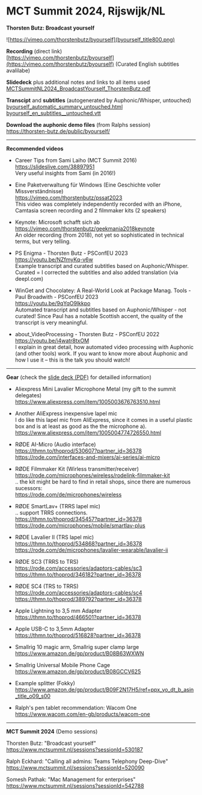 # MCT Summit 2024, Rijswijk/NL

**Thorsten Butz: Broadcast yourself**

![https://vimeo.com/thorstenbutz/byourself](byourself_title800.png)

**Recording** (direct link) <br>
[https://vimeo.com/thorstenbutz/byourself](https://vimeo.com/thorstenbutz/byourself)
(Curated English subtitles avalilabe)

**Slidedeck** plus additional notes and links to all items used  <br>
[MCTSummitNL2024_BroadcastYourself_ThorstenButz.pdf](MCTSummitNL2024_BroadcastYourself_ThorstenButz.pdf)

**Transcipt** and **subtitles** (autogenerated by Auphonic/Whisper, untouched) <br>
[byourself_automatic_summary_untouched.html](byourself_automatic_summary_untouched.html)
[byourself_en_subtitles__untouched.vtt](byourself_en_subtitles__untouched.vtt)

**Download the auphonic demo files** (from Ralphs session) <br>
https://thorsten-butz.de/public/byourself/

------

**Recommended videos**

- Career Tips from Sami Laiho (MCT Summit 2016)<br>
  https://slideslive.com/38897951<br>
  Very useful insights from Sami (in 2016!)
- Eine Paketverwaltung für Windows (Eine Geschichte voller Missverständnisse)<br>
  https://vimeo.com/thorstenbutz/pssat2023<br>
  This video was completely independently recorded with an iPhone, Camtasia screen recording and 2 filmmaker kits (2 speakers)
- Keynote: Microsoft schafft sich ab <br>
  https://vimeo.com/thorstenbutz/geekmania2018keynote<br>
  An older recording (from 2018), not yet so sophisticated in technical terms, but very telling.
- PS Enigma - Thorsten Butz - PSConfEU 2023<br>
  https://youtu.be/NZfmyKq-v6w <br>
  Example transcript and curated subtitles based on Auphonic/Whisper.
  Curated = I corrected the subtitles and also added translation (via deepl.com)

- WinGet and Chocolatey: A Real-World Look at Package Manag. Tools - Paul Broadwith - PSConfEU 2023 <br>
  https://youtu.be/9qYqO9lkkpo <br>
  Automated transcript and subtitles based on Auphonic/Whisper - not curated! 
  Since Paul has a notable Scottish accent, the quality of the transcript is very meaningful.

- about_VideoProcessing - Thorsten Butz - PSConfEU 2022 <br>
  https://youtu.be/i4watr8txOM <br>
  I explain in great detail, how automated video processing with Auphonic (and other tools) work.
  If you want to know more about Auphonic and how I use it – this is the talk you should watch!

------

**Gear** (check the [slide deck (PDF)](MCTSummitNL2024_BroadcastYourself_ThorstenButz.pdf) for detailled information)

- Aliexpress Mini Lavalier Microphone Metal (my gift to the summit delegates) <br>
  https://www.aliexpress.com/item/1005003676763510.html
    
- Another AliExpress inexpensive lapel mic  <br>
  I do like this lapel mic from AliExpress, since it comes in a useful plastic box and is at least as good as the the microphone a).  <br>
  https://www.aliexpress.com/item/1005004774726550.html
- RØDE AI-Micro (Audio interface) <br>
  https://thmn.to/thoprod/530607?partner_id=36378
  https://rode.com/interfaces-and-mixers/ai-series/ai-micro <br>
- RØDE Filmmaker Kit (Wirless transmitter/receiver) <br>
  https://rode.com/microphones/wireless/rodelink-filmmaker-kit <br>
  .. the kit might be hard to find in retail shops, since there are numerous sucessors: <br>
  https://rode.com/de/microphones/wireless
- RØDE SmartLav+ (TRRS lapel mic) <br>
  .. support TRRS connections. <br>
  https://thmn.to/thoprod/345457?partner_id=36378 <br>
  https://rode.com/microphones/mobile/smartlav-plus
- RØDE Lavalier II (TRS lapel mic) <br>
  https://thmn.to/thoprod/534868?partner_id=36378 <br>
  https://rode.com/de/microphones/lavalier-wearable/lavalier-ii <br>
- RØDE SC3  (TRRS to TRS) <br>
  https://rode.com/accessories/adaptors-cables/sc3 <br>
  https://thmn.to/thoprod/346182?partner_id=36378 <br>
- RØDE SC4 (TRS to TRRS) <br>
  https://rode.com/accessories/adaptors-cables/sc4 <br>
  https://thmn.to/thoprod/389792?partner_id=36378 <br>
- Apple Lightning to 3,5 mm Adapter <br>
  https://thmn.to/thoprod/466501?partner_id=36378
- Apple USB-C to 3,5mm Adapter <br>
  https://thmn.to/thoprod/516828?partner_id=36378
- Smallrig 10 magic arm, Smallrig super clamp large <br>
  https://www.amazon.de/gp/product/B08B63WXWN
- Smallrig Universal Mobile Phone Cage <br>
  https://www.amazon.de/gp/product/B08GCCV625
- Example splitter (Fokky) <br>
  https://www.amazon.de/gp/product/B09F2N17H5/ref=ppx_yo_dt_b_asin_title_o09_s00
- Ralph's pen tablet recommendation: Wacom One <br>
  https://www.wacom.com/en-gb/products/wacom-one

------

**MCT Summit 2024** (Demo sessions)

Thorsten Butz: "Broadcast yourself" <br>
https://www.mctsummit.nl/sessions?sessionId=530187

Ralph Eckhard: "Calling all admins: Teams Telephony Deep-Dive"  <br>
https://www.mctsummit.nl/sessions?sessionId=520090

Somesh Pathak: "Mac Management for enterprises" <br> https://www.mctsummit.nl/sessions?sessionId=542788

